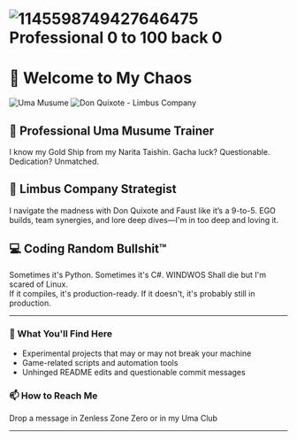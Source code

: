 # ![1145598749427646475](https://github.com/KurtVelasco/ArknightPTS/assets/124945749/ab42262f-26a1-453b-9cdb-b06de373acb8) Professional 0 to 100 back 0


# 👋 Welcome to My Chaos

![Uma Musume](https://github.com/KurtVelasco/ArknightPTS/assets/124945749/ab42262f-26a1-453b-9cdb-b06de373acb8)
![Don Quixote - Limbus Company](https://github.com/user-attachments/assets/5a3b4792-3887-4d3f-803b-223dc48db335)

## 🐴 Professional Uma Musume Trainer
I know my Gold Ship from my Narita Taishin. Gacha luck? Questionable. Dedication? Unmatched.

## 🧠 Limbus Company Strategist
I navigate the madness with Don Quixote and Faust like it’s a 9-to-5. EGO builds, team synergies, and lore deep dives—I'm in too deep and loving it.

## 💻 Coding Random Bullshit™
Sometimes it's Python. Sometimes it's C#. WINDWOS Shall die but I'm scared of Linux.  
If it compiles, it's production-ready. If it doesn't, it's probably still in production.

---

### 🧪 What You'll Find Here
- Experimental projects that may or may not break your machine
- Game-related scripts and automation tools
- Unhinged README edits and questionable commit messages

### 📫 How to Reach Me
Drop a message in Zenless Zone Zero or in my Uma Club

---



